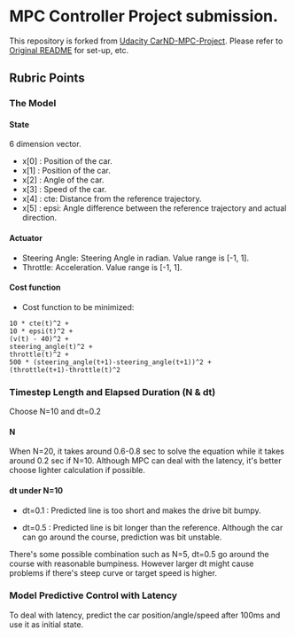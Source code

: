 # MPC Controller Project submission.

This repository is forked from [Udacity CarND-MPC-Project](git@github.com:udacity/CarND-MPC-Project.git).
Please refer to [Original README](./README-org.md) for set-up, etc.

## Rubric Points

### The Model

#### State

6 dimension vector.

- x[0] : Position of the car.
- x[1] : Position of the car.
- x[2] : Angle of the car.
- x[3] : Speed of the car.
- x[4] : cte: Distance from the reference trajectory.
- x[5] : epsi: Angle difference between the reference trajectory and actual direction.

#### Actuator

- Steering Angle: Steering Angle in radian. Value range is [-1, 1].
- Throttle: Acceleration. Value range is [-1, 1].

#### Cost function

- Cost function to be minimized:

```
10 * cte(t)^2 +
10 * epsi(t)^2 +
(v(t) - 40)^2 +
steering_angle(t)^2 +
throttle(t)^2 +
500 * (steering_angle(t+1)-steering_angle(t+1))^2 +
(throttle(t+1)-throttle(t)^2
```

### Timestep Length and Elapsed Duration (N & dt)

Choose N=10 and dt=0.2

#### N
When N=20, it takes around 0.6-0.8 sec to solve the equation while it takes around 0.2 sec if N=10.
Although MPC can deal with the latency, it's better choose lighter calculation if possible.


#### dt under N=10

- dt=0.1 : Predicted line is too short and makes the drive bit bumpy.

- dt=0.5 : Predicted line is bit longer than the reference. Although the car
can go around the course, prediction was bit unstable.

There's some possible combination such as N=5, dt=0.5 go around the course
with reasonable bumpiness.
However larger dt might cause problems if there's steep curve or target speed
is higher.

### Model Predictive Control with Latency

To deal with latency, predict the car position/angle/speed after 100ms and
use it as initial state.

